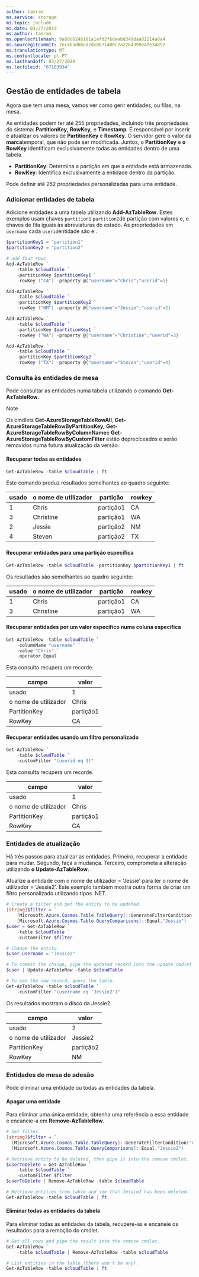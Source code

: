 ```yaml
---
author: tamram
ms.service: storage
ms.topic: include
ms.date: 03/27/2019
ms.author: tamram
ms.openlocfilehash: 9a60c624b181a1efd2f6deebd349daa82214a8a4
ms.sourcegitcommit: 2ec4b3d0bad7dc0071400c2a2264399e4fe34897
ms.translationtype: MT
ms.contentlocale: pt-PT
ms.lasthandoff: 03/27/2020
ms.locfileid: "67183934"
---
```

<!--created by Robin Shahan to go in the articles for table storage w/powershell.
    There is one for Azure Table Storage and one for Azure Cosmos DB Table API -->

## <a name="managing-table-entities"></a>Gestão de entidades de tabela

Agora que tem uma mesa, vamos ver como gerir entidades, ou filas, na mesa. 

As entidades podem ter até 255 propriedades, incluindo três propriedades do sistema: **PartitionKey,** **RowKey,** e **Timestamp**. É responsável por inserir e atualizar os valores de **PartitionKey** e **RowKey**. O servidor gere o valor da **marca**temporal, que não pode ser modificada. Juntos, o **PartitionKey** e **o RowKey** identificam exclusivamente todas as entidades dentro de uma tabela.

* **PartitionKey**: Determina a partição em que a entidade está armazenada.
* **RowKey**: Identifica exclusivamente a entidade dentro da partição.

Pode definir até 252 propriedades personalizadas para uma entidade. 

### <a name="add-table-entities"></a>Adicionar entidades de tabela

Adicione entidades a uma tabela utilizando **Add-AzTableRow**. Estes exemplos usam chaves `partition1` `partition2`de partição com valores e, e chaves de fila iguais às abreviaturas do estado. As propriedades em `username` cada `userid`entidade são e . 

```powershell
$partitionKey1 = "partition1"
$partitionKey2 = "partition2"

# add four rows 
Add-AzTableRow `
    -table $cloudTable `
    -partitionKey $partitionKey1 `
    -rowKey ("CA") -property @{"username"="Chris";"userid"=1}

Add-AzTableRow `
    -table $cloudTable `
    -partitionKey $partitionKey2 `
    -rowKey ("NM") -property @{"username"="Jessie";"userid"=2}

Add-AzTableRow `
    -table $cloudTable `
    -partitionKey $partitionKey1 `
    -rowKey ("WA") -property @{"username"="Christine";"userid"=3}

Add-AzTableRow `
    -table $cloudTable `
    -partitionKey $partitionKey2 `
    -rowKey ("TX") -property @{"username"="Steven";"userid"=4}
```

### <a name="query-the-table-entities"></a>Consulta às entidades de mesa

Pode consultar as entidades numa tabela utilizando o comando **Get-AzTableRow.**

> [!NOTE]
> Os cmdlets **Get-AzureStorageTableRowAll**, **Get-AzureStorageTableRowByPartitionKey,** **Get-AzureStorageTableRowByColumnName**e **Get-AzureStorageTableRowByCustomFilter** estão deprecíceados e serão removidos numa futura atualização da versão.

#### <a name="retrieve-all-entities"></a>Recuperar todas as entidades

```powershell
Get-AzTableRow -table $cloudTable | ft
```

Este comando produz resultados semelhantes ao quadro seguinte:

| usado | o nome de utilizador | partição | rowkey |
|----|---------|---------------|----|
| 1 | Chris | partição1 | CA |
| 3 | Christine | partição1 | WA |
| 2 | Jessie | partição2 | NM |
| 4 | Steven | partição2 | TX |

#### <a name="retrieve-entities-for-a-specific-partition"></a>Recuperar entidades para uma partição específica

```powershell
Get-AzTableRow -table $cloudTable -partitionKey $partitionKey1 | ft
```

Os resultados são semelhantes ao quadro seguinte:

| usado | o nome de utilizador | partição | rowkey |
|----|---------|---------------|----|
| 1 | Chris | partição1 | CA |
| 3 | Christine | partição1 | WA |

#### <a name="retrieve-entities-for-a-specific-value-in-a-specific-column"></a>Recuperar entidades por um valor específico numa coluna específica

```powershell
Get-AzTableRow -table $cloudTable `
    -columnName "username" `
    -value "Chris" `
    -operator Equal
```

Esta consulta recupera um recorde.

|campo|valor|
|----|----|
| usado | 1 |
| o nome de utilizador | Chris |
| PartitionKey | partição1 |
| RowKey      | CA |

#### <a name="retrieve-entities-using-a-custom-filter"></a>Recuperar entidades usando um filtro personalizado 

```powershell
Get-AzTableRow `
    -table $cloudTable `
    -customFilter "(userid eq 1)"
```

Esta consulta recupera um recorde.

|campo|valor|
|----|----|
| usado | 1 |
| o nome de utilizador | Chris |
| PartitionKey | partição1 |
| RowKey      | CA |

### <a name="updating-entities"></a>Entidades de atualização 

Há três passos para atualizar as entidades. Primeiro, recuperar a entidade para mudar. Segundo, faça a mudança. Terceiro, comprometa a alteração utilizando **o Update-AzTableRow**.

Atualize a entidade com o nome de utilizador = 'Jessie' para ter o nome de utilizador = 'Jessie2'. Este exemplo também mostra outra forma de criar um filtro personalizado utilizando tipos .NET.

```powershell
# Create a filter and get the entity to be updated.
[string]$filter = `
    [Microsoft.Azure.Cosmos.Table.TableQuery]::GenerateFilterCondition("username",`
    [Microsoft.Azure.Cosmos.Table.QueryComparisons]::Equal,"Jessie")
$user = Get-AzTableRow `
    -table $cloudTable `
    -customFilter $filter

# Change the entity.
$user.username = "Jessie2"

# To commit the change, pipe the updated record into the update cmdlet.
$user | Update-AzTableRow -table $cloudTable

# To see the new record, query the table.
Get-AzTableRow -table $cloudTable `
    -customFilter "(username eq 'Jessie2')"
```

Os resultados mostram o disco da Jessie2.

|campo|valor|
|----|----|
| usado | 2 |
| o nome de utilizador | Jessie2 |
| PartitionKey | partição2 |
| RowKey      | NM |

### <a name="deleting-table-entities"></a>Entidades de mesa de adesão

Pode eliminar uma entidade ou todas as entidades da tabela.

#### <a name="deleting-one-entity"></a>Apagar uma entidade

Para eliminar uma única entidade, obtenha uma referência a essa entidade e encaneie-a em **Remove-AzTableRow**.

```powershell
# Set filter.
[string]$filter = `
  [Microsoft.Azure.Cosmos.Table.TableQuery]::GenerateFilterCondition("username",`
  [Microsoft.Azure.Cosmos.Table.QueryComparisons]::Equal,"Jessie2")

# Retrieve entity to be deleted, then pipe it into the remove cmdlet.
$userToDelete = Get-AzTableRow `
    -table $cloudTable `
    -customFilter $filter
$userToDelete | Remove-AzTableRow -table $cloudTable

# Retrieve entities from table and see that Jessie2 has been deleted.
Get-AzTableRow -table $cloudTable | ft
```

#### <a name="delete-all-entities-in-the-table"></a>Eliminar todas as entidades da tabela

Para eliminar todas as entidades da tabela, recupere-as e encaneie os resultados para a remoção do cmdlet. 

```powershell
# Get all rows and pipe the result into the remove cmdlet.
Get-AzTableRow `
    -table $cloudTable | Remove-AzTableRow -table $cloudTable 

# List entities in the table (there won't be any).
Get-AzTableRow -table $cloudTable | ft
```
